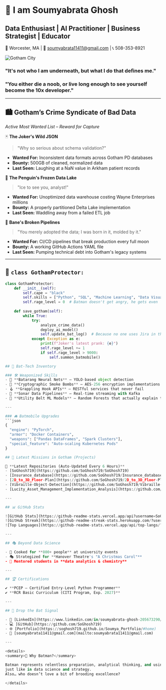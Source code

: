 # 🦇 I am Soumyabrata Ghosh  
## Data Enthusiast | AI Practitioner | Business Strategist | Educator  

📍 Worcester, MA | 📧 [soumyabrata11411@gmail.com](mailto:soumyabrata11411@gmail.com) | 📞 508-353-8921  

![Gotham City](https://31.media.tumblr.com/227536fb9cfb2ea1f008a11e06b9c535/tumblr_mqrjdif8uo1sczn81o1_500.gif)

### **"It's not who I am underneath, but what I do that defines me."**  
### **"You either die a noob, or live long enough to see yourself become the 10x developer."**

---

## 🏙️ Gotham’s Crime Syndicate of Bad Data  
*Active Most Wanted List – Reward for Capture*  

🃏 **The Joker's Wild JSON**  
> "Why so serious about schema validation?"  
- **Wanted For:** Inconsistent data formats across Gotham PD databases  
- **Bounty:** 500GB of cleaned, normalized data  
- **Last Seen:** Laughing at a NaN value in Arkham patient records  

🐧 **The Penguin's Frozen Data Lake**  
> "Ice to see you, analyst!"  
- **Wanted For:** Unoptimized data warehouse costing Wayne Enterprises millions  
- **Bounty:** A properly partitioned Delta Lake implementation  
- **Last Seen:** Waddling away from a failed ETL job  

🤖 **Bane's Broken Pipelines**  
> "You merely adopted the data; I was born in it, molded by it."  
- **Wanted For:** CI/CD pipelines that break production every full moon  
- **Bounty:** A working GitHub Actions YAML file  
- **Last Seen:** Pumping technical debt into Gotham's legacy systems  

---

## 🦇 `class GothamProtector:`  
```python
class GothamProtector:
    def __init__(self):
        self.cape = "black"
        self.skills = ["Python", "SQL", "Machine Learning", "Data Visualization"]
        self.rage_level = 0  # Batman doesn't get angry, he gets even
    
    def save_gotham(self):
        while True:
            try:
                analyze_crime_data()
                deploy_ai_model()
                self.update_bat_log()  # Because no one uses Jira in the Batcave
            except Exception as e:
                print(f"Joker's latest prank: {e}")
                self.rage_level += 1
                if self.rage_level > 9000:
                    self.summon_batmobile()

## 🔧 Bat-Tech Inventory

### 🛠️ Weaponized Skills  
- 🧠 **Batarang Neural Nets** – YOLO-based object detection  
- 💨 **Cryptographic Smoke Bombs** – AES-256 encryption implementations  
- 🪝 **Grappling Hook APIs** – RESTful services that never fail  
- 📡 **Sonar Data Pipelines** – Real-time streaming with Kafka  
- 🌲 **Utility Belt ML Models** – Random Forests that actually explain themselves  

---

### 🚘 Batmobile Upgrades  
```json
{
  "engine": "PyTorch",
  "armor": "Docker Containers",
  "weapons": ["Pandas DataFrames", "Spark Clusters"],
  "special_feature": "Auto-scaling Kubernetes Pods"
}

## 🧪 Latest Missions in Gotham (Projects)

🚀 **Latest Repositories (Auto-Updated Every 6 Hours)**  
- [SoGhosh719](https://github.com/SoGhosh719/SoGhosh719)  
- [Insurance_database](https://github.com/SoGhosh719/Insurance_database)  
- [2D_to_3D_Floor-Plan](https://github.com/SoGhosh719/2D_to_3D_Floor-Plan)  
- [Vibraille-Object-Detection](https://github.com/SoGhosh719/Vibraille-Object-Detection)  
- [Lucity_Asset_Management_Implementation_Analysis](https://github.com/SoGhosh719/Lucity_Asset_Management_Implementation_Analysis)  

---

## 📊 GitHub Stats

![GitHub Stats](https://github-readme-stats.vercel.app/api?username=SoGhosh719&show_icons=true&theme=dark&icon_color=yellow)  
![GitHub Streak](https://github-readme-streak-stats.herokuapp.com/?user=SoGhosh719&theme=highcontrast&fire=yellow&ring=gray)  
![Top Languages](https://github-readme-stats.vercel.app/api/top-langs/?username=SoGhosh719&layout=compact&theme=dark)  

---

## 🎭 Beyond Data Science

- 🍳 Cooked for **800+ people** at university events  
- 🎭 Strategized for **Hanover Theatre's "A Christmas Carol"**  
- 📖 Mentored students in **data analytics & chemistry**  

---

## 🏆 Certifications

✔ **PCEP – Certified Entry-Level Python Programmer**  
✔ **RCR Basic Curriculum (CITI Program, Exp. 2027)**  

---

## 🦇 Drop the Bat Signal

- 💼 [LinkedIn](https://www.linkedin.com/in/soumyabrata-ghosh-205673290/)  
- 💻 [GitHub](https://github.com/SoGhosh719)  
- 🌐 [Portfolio](https://soghosh719.github.io/Soumya_Portfolio/#home)  
- 📧 [soumyabrata11411@gmail.com](mailto:soumyabrata11411@gmail.com)  

---

<details>
<summary>🦇 Why Batman?</summary>

Batman represents relentless preparation, analytical thinking, and using tools wisely —  
just like in data science and strategy.  
Also… who doesn’t love a bit of brooding excellence?

</details>
